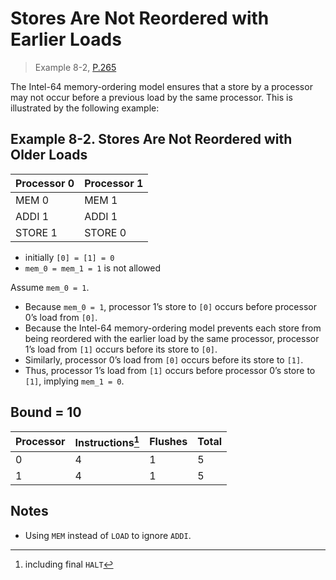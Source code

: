 # Stores Are Not Reordered with Earlier Loads

> Example 8-2, [P.265](https://software.intel.com/sites/default/files/managed/7c/f1/253668-sdm-vol-3a.pdf#page=265)

The Intel-64 memory-ordering model ensures that a store by a processor may not occur before a previous load by the same processor.
This is illustrated by the following example:

## Example 8-2. Stores Are Not Reordered with Older Loads

| Processor 0 | Processor 1 |
| ----------- | ----------- |
| MEM 0       | MEM 1       |
| ADDI 1      | ADDI 1      |
| STORE 1     | STORE 0     |

* initially `[0] = [1] = 0`
* `mem_0 = mem_1 = 1` is not allowed

Assume `mem_0 = 1`.

* Because `mem_0 = 1`, processor 1’s store to `[0]` occurs before processor 0’s load from `[0]`.
* Because the Intel-64 memory-ordering model prevents each store from being reordered with the earlier load by the same processor, processor 1’s load from `[1]` occurs before its store to `[0]`.
* Similarly, processor 0’s load from `[0]` occurs before its store to `[1]`.
* Thus, processor 1’s load from `[1]` occurs before processor 0’s store to `[1]`, implying `mem_1 = 0`.

## Bound = 10

| Processor | Instructions[^1]  | Flushes | Total |
| --------- | ----------------  | ------- | ----- |
| 0         | 4                 | 1       | 5     |
| 1         | 4                 | 1       | 5     |

[^1]: including final `HALT`

## Notes

* Using `MEM` instead of `LOAD` to ignore `ADDI`.
